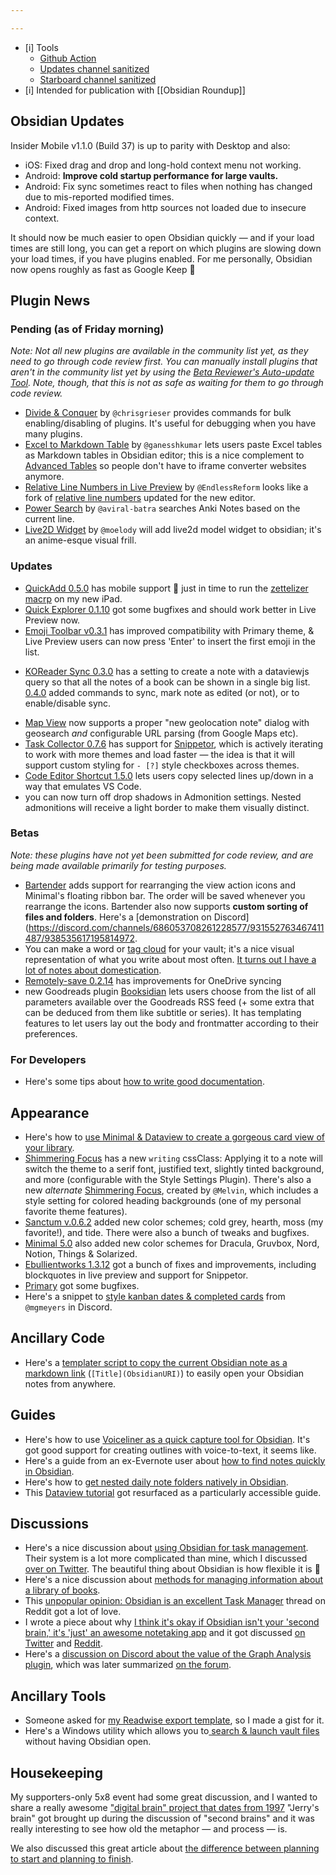 ```yaml
---

---
```


- [i] Tools
	- [Github Action](https://github.com/argenos/obsidian_roundup/actions)
	- [Updates channel sanitized](https://zhout-public-downloadable.s3.amazonaws.com/obsidian/updates.md)
	- [Starboard channel sanitized](https://zhout-public-downloadable.s3.amazonaws.com/obsidian/starboard.md)
- [i] Intended for publication with [[Obsidian Roundup]]

## Obsidian Updates

Insider Mobile v1.1.0 (Build 37) is up to parity with Desktop and also:

- iOS: Fixed drag and drop and long-hold context menu not working.
- Android: **Improve cold startup performance for large vaults.**
- Android: Fix sync sometimes react to files when nothing has changed due to mis-reported modified times.
- Android: Fixed images from http sources not loaded due to insecure context. 

It should now be much easier to open Obsidian quickly — and if your load times are still long, you can get a report on which plugins are slowing down your load times, if you have plugins enabled. For me personally, Obsidian now opens roughly as fast as Google Keep 🥳

## Plugin News

### Pending (as of Friday morning)

_Note: Not all new plugins are available in the community list yet, as they need to go through code review first. You can manually install plugins that aren't in the community list yet by using the [Beta Reviewer's Auto-update Tool](https://github.com/TfTHacker/obsidian42-brat). Note, though, that this is not as safe as waiting for them to go through code review._

- [Divide & Conquer](https://github.com/chrisgrieser/obsidian-divide-and-conquer) by `@chrisgrieser`  provides commands for bulk enabling/disabling of plugins. It's useful for debugging when you have many plugins. 
- [Excel to Markdown Table](https://github.com/ganesshkumar/obsidian-excel-to-markdown-table) by `@ganesshkumar`  lets users paste Excel tables as Markdown tables in Obsidian editor; this is a nice complement to [Advanced Tables](https://github.com/tgrosinger/advanced-tables-obsidian/) so people don't have to iframe converter websites anymore. 
- [Relative Line Numbers in Live Preview](https://github.com/EndlessReform/obsidian-relative-line-numbers) by `@EndlessReform`  looks like a fork of [relative line numbers](https://github.com/nadavspi/obsidian-relative-line-numbers) updated for the new editor. 
- [Power Search](https://github.com/aviral-batra/obsidian-power-search) by `@aviral-batra`   searches Anki Notes based on the current line. 
- [Live2D Widget](https://github.com/moelody/live2d-widget-obsidian) by `@moelody`  will add live2d model widget to obsidian; it's an anime-esque visual frill. 


### Updates

- [QuickAdd 0.5.0](https://github.com/chhoumann/quickadd) has mobile support 🥳 just in time to run the [zettelizer macrp](https://github.com/chhoumann/quickadd/tree/master/docs/Examples) on my new iPad. 
- [Quick Explorer 0.1.10](https://github.com/pjeby/quick-explorer/releases/tag/0.1.10) got some bugfixes and should work better in Live Preview now. 
- [Emoji Toolbar v0.3.1](https://github.com/oliveryh/obsidian-emoji-toolbar/releases/tag/0.3.1) has improved compatibility with Primary theme, & Live Preview users can now press 'Enter' to insert the first emoji in the list. 
* [KOReader Sync 0.3.0](https://github.com/Edo78/obsidian-koreader-sync#dataview-embedded) has a setting to create a note with a dataviewjs query so that all the notes of a book can be shown in a single big list. [0.4.0](https://github.com/Edo78/obsidian-koreader-sync#commands) added commands to sync, mark note as edited (or not), or to enable/disable sync. 
- [Map View](https://github.com/esm7/obsidian-map-view) now supports a proper "new geolocation note" dialog with geosearch *and* configurable URL parsing (from Google Maps etc).
- [Task Collector 0.7.6](https://github.com/ebullient/obsidian-task-collector) has support for [Snippetor](https://github.com/ebullient/obsidian-snippetor), which is actively iterating to work with more themes and load faster — the idea is that it will support custom styling for `- [?]` style checkboxes across themes. 
- [Code Editor Shortcut 1.5.0](https://github.com/timhor/obsidian-editor-shortcuts/releases/tag/1.5.0) lets users copy selected lines up/down in a way that emulates VS Code. 
- you can now turn off drop shadows in Admonition settings. Nested admonitions will receive a light border to make them visually distinct.

### Betas

_Note: these plugins have not yet been submitted for code review, and are being made available primarily for testing purposes._

- [Bartender](https://github.com/nothingislost/obsidian-bartender) adds support for rearranging the view action icons and Minimal's  floating ribbon bar. The order will be saved whenever you rearrange the icons. Bartender also now supports **custom sorting of files and folders**. Here's a [demonstration on Discord](https://discord.com/channels/686053708261228577/931552763467411487/938535617195814972. 
- You can make a word or [tag cloud](https://github.com/joethei/obsidian-tagcloud) for your vault; it's a nice visual representation of what you write about most often. [It turns out I have a lot of notes about domestication](https://twitter.com/EleanorKonik/status/1488251003619188740). 
- [Remotely-save 0.2.14](https://github.com/fyears/remotely-save) has improvements for OneDrive syncing
- new Goodreads plugin [Booksidian](https://github.com/MichaBrugger/booksidian_plugin) lets users choose from the list of all parameters available over the Goodreads RSS feed  (+ some extra that can be deduced from them like subtitle or series). It has templating features to let users lay out the body and  frontmatter according to their preferences. 

### For Developers

* Here's some tips about [how to write good documentation](https://www.swyx.io/documentation-levels).

## Appearance

- Here's how to [use Minimal & Dataview to create a gorgeous card view of your library](https://twitter.com/chrisbbh/status/1489327905511555073?s=21). 
- [Shimmering Focus](https://chrisgrieser.github.io/shimmering-focus/) has a new `writing` cssClass: Applying it to a note will switch the theme to a serif font, justified text, slightly tinted background, and more (configurable with the Style Settings Plugin). There's also a new _alternate_ [Shimmering Focus](https://github.com/tingmelvin/willemstad), created by `@Melvin`, which includes a style setting for colored heading backgrounds (one of my personal favorite theme features). 
- [Sanctum v.0.6.2](https://github.com/jdanielmourao/obsidian-sanctum/releases/tag/v0.6.2) added new color schemes; cold grey, hearth, moss (my favorite!), and tide. There were also a bunch of tweaks and bugfixes. 
- [Minimal 5.0](https://github.com/kepano/obsidian-minimal/releases/tag/5.0.0) also added new color schemes for Dracula, Gruvbox, Nord, Notion, Things & Solarized. 
- [Ebullientworks 1.3.12](https://github.com/ebullient/obsidian-theme-ebullientworks) got a bunch of fixes and improvements, including blockquotes in live preview and support for Snippetor. 
- [Primary](https://github.com/ceciliamay/obsidianmd-theme-primary/releases/tag/v.1.1.0) got some bugfixes. 
- Here's a snippet to [style kanban dates & completed cards](https://discord.com/channels/686053708261228577/702656734631821413/84005952529812686) from `@mgmeyers` in Discord. 

## Ancillary Code

- Here's a [templater script to copy the current Obsidian note as a markdown link](https://gist.github.com/selfire1/9b69a35840d02405942a3f9739276b3e) (`[Title](ObsidianURI)`) to easily open your Obsidian notes from anywhere.

## Guides

- Here's how to use [Voiceliner as a quick capture tool for Obsidian](https://www.youtube.com/watch?v=VO9AD438czU). It's got good support for creating outlines with voice-to-text, it seems like. 
- Here's a guide from an ex-Evernote user about [how to find notes quickly in Obsidian](https://jamierubin.net/2022/02/01/practically-paperless-with-obsidian-episode-16-finding-notes-quickly/). 
- Here's how to [get nested daily note folders natively in Obsidian](https://www.reddit.com/r/ObsidianMD/comments/sjm5gp/nested_daily_note_folders_natively_in_obsidian/). 
- This [Dataview tutorial](https://www.youtube.com/watch?v=7kFEl7Ovsr8) got resurfaced as a particularly accessible guide. 

## Discussions

- Here's a nice discussion about [using Obsidian for task management](https://www.reddit.com/r/ObsidianMD/comments/sfq78s/unpopular_opinion_obsidian_is_an_excellent_task/). Their system is a lot more complicated than mine, which I discussed [over on Twitter](https://twitter.com/EleanorKonik/status/1487472577085800452). The beautiful thing about Obsidian is how flexible it is 💚
- Here's a nice discussion about [methods for managing information about a library of books](https://www.reddit.com/r/ObsidianMD/comments/shb8s6/library_in_obsidian/). 
- This [unpopular opinion: Obsidian is an excellent Task Manager](https://www.reddit.com/r/ObsidianMD/comments/sfq78s/unpopular_opinion_obsidian_is_an_excellent_task/) thread on Reddit got a lot of love. 
- I wrote a piece about why [I think it's okay if Obsidian isn't your 'second brain,' it's 'just' an awesome notetaking app](https://www.obsidianroundup.org/ite-not-second-brain/) and it got discussed [on Twitter](https://twitter.com/TfTHacker/status/1488482500850638853) and [Reddit](https://www.reddit.com/r/ObsidianMD/comments/shuy0d/obsidian_is_my_thinking_environment_not_my_second/).  
- Here's a [discussion on Discord about the value of the Graph Analysis plugin](https://discord.com/channels/686053708261228577/710585052769157141/938171786724536340), which was later summarized [on the forum](https://forum.obsidian.md/t/supercharging-a-messy-library-with-the-graph-analysis-plugin/31724). 

## Ancillary Tools

- Someone asked for [my Readwise export template](https://gist.github.com/eleanorkonik/1f0586fe13d98f1dbf18ec72b00bf37d), so I made a gist for it. 
- Here's a Windows utility which allows you to[ search & launch vault files](https://github.com/fglass/obsidx) without having Obsidian open.

## Housekeeping

My supporters-only 5x8 event had some great discussion, and I wanted to share a really awesome ["digital brain" project that dates from 1997](https://www.jerrysbrain.com/welcome) "Jerry's brain" got brought up during the discussion of "second brains" and it was really interesting to see how old the metaphor — and process — is. 

We also discussed this great article about [the difference between planning to start and planning to finish](https://studio.ribbonfarm.com/p/planning-to-start-planning-to-finish). 